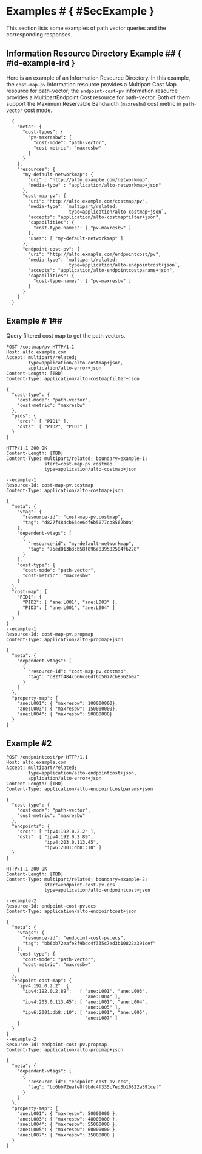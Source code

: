 # Examples # { #SecExample }

This section lists some examples of path vector queries and the corresponding responses.

<!--
## Workflow ## { #workflow }

This section gives a typical workflow of how an ALTO client query path vectors
using the extension.

1. Send a GET request for the whole Information Resource Directory.

1. Look for the resource of the (Filtered) Cost Map/Endpoint Cost Service which
   supports the `path-vector` cost mode and get the resource ID of the dependent
   property map.

1. Check whether the capabilities of the property map includes the desired
   "prop-types".

1. Check whether the (Filtered) Cost Map/Endpoint Cost Service allows the
   compound response.

   1. If allowed, the ALTO client can send a request including the desired ANE
      properties to the ALTO server and receive a compound response with the
      cost map/endpoint cost map and the property map.

   1. If not allowed, the ALTO client sends a query for the cost map/endpoint
      cost map first. After receiving the response, the ALTO client interprets
      all the ANE names appearing in the response and sends another query for
      the property map on those ANE names.
-->


## Information Resource Directory Example ## { #id-example-ird }

Here is an example of an Information Resource Directory. In this example,
the `cost-map-pv` information resource provides a Multipart Cost Map resource for 
path-vector; the `endpoint-cost-pv` information resource provides a 
MultipartEndpoint Cost resource for path-vector. Both of them support the 
Maximum Reservable Bandwidth (`maxresbw`) cost metric in `path-vector` cost mode.

<!-- TODO: Use the coherent example with the use case section -->

```
  {
    "meta": {
      "cost-types": {
        "pv-maxresbw": {
          "cost-mode": "path-vector",
          "cost-metric": "maxresbw"
        }
      }
    },
    "resources": {
      "my-default-networkmap": {
        "uri" : "http://alto.example.com/networkmap",
        "media-type" : "application/alto-networkmap+json"
      },
      "cost-map-pv": {
        "uri": "http://alto.example.com/costmap/pv",
        "media-type": `multipart/related;
                       type=application/alto-costmap+json`,
        "accepts": "application/alto-costmapfilter+json",
        "capabilities": {
          "cost-type-names": [ "pv-maxresbw" ]
        },
        "uses": [ "my-default-networkmap" ]
      },
      "endpoint-cost-pv": {
        "uri": "http://alto.exmaple.com/endpointcost/pv",
        "media-type": `multipart/related;
                       type=application/alto-endpointcost+json`,
        "accepts": "application/alto-endpointcostparams+json",
        "capabilities": {
          "cost-type-names": [ "pv-maxresbw" ]
        }
      }
    }
  }
```

## Example # 1##

Query filtered cost map to get the path vectors.

```
POST /costmap/pv HTTP/1.1
Host: alto.example.com
Accept: multipart/related;
        type=application/alto-costmap+json,
        application/alto-error+json
Content-Length: [TBD]
Content-Type: application/alto-costmapfilter+json

{
  "cost-type": {
    "cost-mode": "path-vector",
    "cost-metric": "maxresbw"
  },
  "pids": {
    "srcs": [ "PID1" ],
    "dsts": [ "PID2", "PID3" ]
  }
}
```

```
HTTP/1.1 200 OK
Content-Length: [TBD]
Content-Type: multipart/related; boundary=example-1;
              start=cost-map-pv.costmap
              type=application/alto-costmap+json

--example-1
Resource-Id: cost-map-pv.costmap
Content-Type: application/alto-costmap+json

{
  "meta": {
    "vtag": {
      "resource-id": "cost-map-pv.costmap",
      "tag": "d827f484cb66ce6df6b5077cb8562b0a"
    },
    "dependent-vtags": [
      {
        "resource-id": "my-default-networkmap",
        "tag": "75ed013b3cb58f896e839582504f6228"
      }
    ],
    "cost-type": {
      "cost-mode": "path-vector",
      "cost-metric": "maxresbw"
    }
  },
  "cost-map": {
    "PID1": {
      "PID2": [ "ane:L001", "ane:L003" ],
      "PID3": [ "ane:L001", "ane:L004" ]
    }
  }
}
--example-1
Resource-Id: cost-map-pv.propmap
Content-Type: application/alto-propmap+json

{
  "meta": {
    "dependent-vtags": [
      {
        "resource-id": "cost-map-pv.costmap",
        "tag": "d827f484cb66ce6df6b5077cb8562b0a"
      }
    ]
  },
  "property-map": {
    "ane:L001": { "maxresbw": 100000000},
    "ane:L003": { "maxresbw": 150000000},
    "ane:L004": { "maxresbw": 50000000}
  }
}
```

## Example #2 ##

```
POST /endpointcost/pv HTTP/1.1
Host: alto.example.com
Accept: multipart/related;
        type=application/alto-endpointcost+json,
        application/alto-error+json
Content-Length: [TBD]
Content-Type: application/alto-endpointcostparams+json

{
  "cost-type": {
    "cost-mode": "path-vector",
    "cost-metric": "maxresbw"
  },
  "endpoints": {
    "srcs": [ "ipv4:192.0.2.2" ],
    "dsts": [ "ipv4:192.0.2.89",
              "ipv4:203.0.113.45",
              "ipv6:2001:db8::10" ]
  }
}
```

```
HTTP/1.1 200 OK
Content-Length: [TBD]
Content-Type: multipart/related; boundary=example-2;
              start=endpoint-cost-pv.ecs
              type=application/alto-endpointcost+json

--example-2
Resource-Id: endpoint-cost-pv.ecs
Content-Type: application/alto-endpointcost+json

{
  "meta": {
    "vtags": {
      "resource-id": "endpoint-cost-pv.ecs",
      "tag": "bb6bb72eafe8f9bdc4f335c7ed3b10822a391cef"
    },
    "cost-type": {
      "cost-mode": "path-vector",
      "cost-metric": "maxresbw"
    }
  },
  "endpoint-cost-map": {
    "ipv4:192.0.2.2": {
      "ipv4:192.0.2.89":   [ "ane:L001", "ane:L003",
                             "ane:L004" ],
      "ipv4:203.0.113.45": [ "ane:L001", "ane:L004",
                             "ane:L005" ],
      "ipv6:2001:db8::10": [ "ane:L001", "ane:L005",
                             "ane:L007" ]
    }
  }
}
--example-2
Resource-Id: endpoint-cost-pv.propmap
Content-Type: application/alto-propmap+json

{
  "meta": {
    "dependent-vtags": [
      {
        "resource-id": "endpoint-cost-pv.ecs",
        "tag": "bb6bb72eafe8f9bdc4f335c7ed3b10822a391cef"
      }
    ]
  },
  "property-map": {
    "ane:L001": { "maxresbw": 50000000 },
    "ane:L003": { "maxresbw": 48000000 },
    "ane:L004": { "maxresbw": 55000000 },
    "ane:L005": { "maxresbw": 60000000 },
    "ane:L007": { "maxresbw": 35000000 }
  }
}
```
